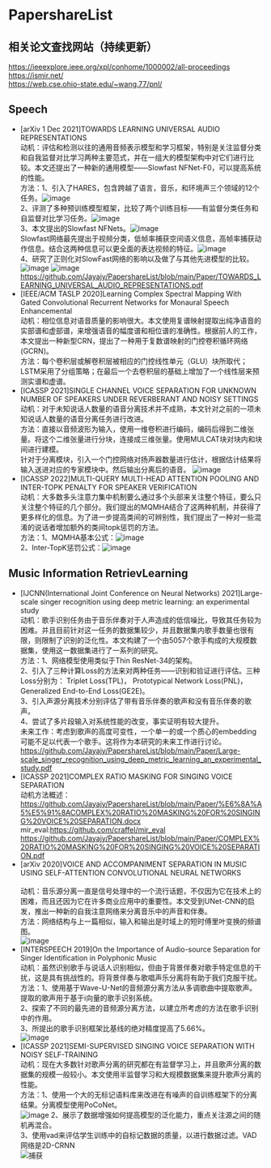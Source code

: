 # PapershareList

## 相关论文查找网站（持续更新）
https://ieeexplore.ieee.org/xpl/conhome/1000002/all-proceedings <br>
https://ismir.net/ <br>
https://web.cse.ohio-state.edu/~wang.77/pnl/ <br>

## Speech
- [arXiv 1 Dec 2021]TOWARDS LEARNING UNIVERSAL AUDIO REPRESENTATIONS <br>
  动机：评估和检测以往的通用音频表示模型和学习框架，特别是关注监督分类和自我监督对比学习两种主要范式，并在一组大的模型架构中对它们进行比较。本文还提出了一种新的通用模型——Slowfast NFNet-F0，可以提高系统的性能。 <br>
  方法：1、引入了HARES，包含跨越了语言，音乐，和环境声三个领域的12个任务。![image](https://user-images.githubusercontent.com/41570758/150502134-a9de06dd-e203-4886-b2c8-07f94b84a66e.png) <br>
        2、评测了多种预训练模型框架，比较了两个训练目标——有监督分类任务和自监督对比学习任务。![image](https://user-images.githubusercontent.com/41570758/150502473-8faa4b5f-4f95-40a2-83a2-53450fa29f8c.png) <br>
        3、本文提出的Slowfast NFNets。![image](https://user-images.githubusercontent.com/41570758/150502934-eec9d6f7-8ecd-4c5b-9429-109c5fb3997c.png) <br>
        Slowfast网络最先提出于视频分类，低帧率捕获空间语义信息，高帧率捕获动作信息。结合这两种信息可以更全面的表达视频的特征。![image](https://user-images.githubusercontent.com/41570758/150503071-d3b6aebf-848c-4449-9a7d-266cf18e6811.png) <br>
        4、研究了正则化对SlowFast网络的影响以及做了与其他先进模型的比较。![image](https://user-images.githubusercontent.com/41570758/150503286-0516403d-68e7-45e0-9494-2269bb1f4de6.png)
        ![image](https://user-images.githubusercontent.com/41570758/150503310-96cbce6d-9f83-47f1-9bf6-d1f552aaeb14.png) <br>
  https://github.com/Jayajy/PapershareList/blob/main/Paper/TOWARDS_LEARNING_UNIVERSAL_AUDIO_REPRESENTATIONS.pdf <br>
 - [IEEE/ACM TASLP 2020]Learning Complex Spectral Mapping With Gated Convolutional Recurrent Networks for Monaural Speech Enhancemental <br>
   动机：相位信息对语音质量的影响很大。本文使用复谱映射提取出纯净语音的实部谱和虚部谱，来增强语音的幅度谱和相位谱的准确性。根据前人的工作，本文提出一种新型CRN，提出了一种用于复数谱映射的门控卷积循环网络(GCRN)。 <br>
   方法：每个卷积层或解卷积层被相应的门控线性单元（GLU）块所取代；LSTM采用了分组策略；在最后一个去卷积层的基础上增加了一个线性层来预测实谱和虚谱。<br>
 - [ICASSP 2021]SINGLE CHANNEL VOICE SEPARATION FOR UNKNOWN NUMBER OF SPEAKERS UNDER REVERBERANT AND NOISY SETTINGS <br>
  动机：对于未知说话人数量的语音分离技术并不成熟，本文针对之前的一项未知说话人数量的语音分离任务进行改进。<br>
  方法：直接以音频波形为输入，使用一维卷积进行编码，编码后得到二维张量。将这个二维张量进行分块，连接成三维张量。使用MULCAT块对块内和块间进行建模。<br>
        针对于分离模块，引入一个门控网络对扬声器数量进行估计，根据估计结果将输入送进对应的专家模块中。然后输出分离后的语音。
  ![image](https://user-images.githubusercontent.com/41570758/154625233-5d5d6bc9-e7d7-4581-b3ea-919b05a4e8b9.png)
- [ICASSP 2022]MULTI-QUERY MULTI-HEAD ATTENTION POOLING AND INTER-TOPK PENALTY FOR SPEAKER VERIFICATION <br>
  动机：大多数多头注意力集中机制要么通过多个头部来关注整个特征，要么只关注整个特征的几个部分。我们提出的MQMHA结合了这两种机制，并获得了更多样化的信息。为了进一步提高类间的可辨别性，我们提出了一种对一些混淆的说话者增加额外的类间topk惩罚的方法。<br>
  方法：1、MQMHA基本公式：![image](https://user-images.githubusercontent.com/41570758/155662122-b6a0f275-a512-4f71-a65c-75e13ff41041.png)<br>
        2、Inter-TopK惩罚公式：![image](https://user-images.githubusercontent.com/41570758/155662215-aacbef10-db03-45a0-95b6-26aa5a59ea9b.png)

## Music Information RetrievLearning 
- [IJCNN(International Joint Conference on Neural Networks) 2021]Large-scale singer recognition using deep metric learning: an experimental study <br>
  动机：歌手识别任务由于音乐伴奏对于人声造成的低信噪比，导致其任务较为困难。并且目前针对这一任务的数据集较少，并且数据集内歌手数量也很有限，则限制了识别的泛化性。本文构建了一个由5057个歌手构成的大规模数据集，使用这一数据集进行了一系列的研究。 <br>
  方法：1、网络模型使用类似于Thin ResNet-34的架构。 <br>
        2、引入了三种计算Loss的方法来对两种任务——识别和验证进行评估。三种Loss分别为： Triplet Loss(TPL)， Prototypical Network Loss(PNL)，Generalized End-to-End Loss(GE2E)。 <br>
        3、引入声源分离技术分别评估了带有音乐伴奏的歌声和没有音乐伴奏的歌声。 <br>
        4、尝试了多片段输入对系统性能的改变，事实证明有较大提升。 <br>
  未来工作：考虑到歌声的高度可变性，一个单一的或一个质心的embedding可能不足以代表一个歌手。这将作为本研究的未来工作进行讨论。 <br>
  https://github.com/Jayajy/PapershareList/blob/main/Paper/Large-scale_singer_recognition_using_deep_metric_learning_an_experimental_study.pdf <br>
- [ICASSP 2021]COMPLEX RATIO MASKING FOR SINGING VOICE SEPARATION <br>
   动机方法概述：https://github.com/Jayajy/PapershareList/blob/main/Paper/%E6%8A%A5%E5%91%8ACOMPLEX%20RATIO%20MASKING%20FOR%20SINGING%20VOICE%20SEPARATION.docx<br>
   mir_eval:https://github.com/craffel/mir_eval <br>
   https://github.com/Jayajy/PapershareList/blob/main/Paper/COMPLEX%20RATIO%20MASKING%20FOR%20SINGING%20VOICE%20SEPARATION.pdf<br>
- [arXiv 2020]VOICE AND ACCOMPANIMENT SEPARATION IN MUSIC USING SELF-ATTENTION CONVOLUTIONAL NEURAL NETWORKS <br>   
  动机：音乐源分离一直是信号处理中的一个流行话题，不仅因为它在技术上的困难，而且还因为它在许多商业应用中的重要性。本文受到UNet-CNN的启发，推出一种新的自我注意网络来分离音乐中的声音和伴奏。<br>
  方法：网络结构与上一篇相似，输入和输出是时域上的短时傅里叶变换的频谱图。<br>
  ![image](https://user-images.githubusercontent.com/41570758/151650078-c5d6a63e-cb42-4419-8afe-bed1319aedb5.png)
- [INTERSPEECH 2019]On the Importance of Audio-source Separation for Singer Identification in Polyphonic Music <br>
  动机：虽然识别歌手与说话人识别相似，但由于背景伴奏对歌手特定信息的干扰，这是具有挑战性的。将背景伴奏与歌唱声乐分离将有助于我们克服干扰。<br>
  方法：1、使用基于Wave-U-Net的音频源分离方法从多调歌曲中提取歌声。提取的歌声用于基于i向量的歌手识别系统。<br>
        2、探索了不同的最先进的音频源分离方法，以建立所考虑的方法在歌手识别中的作用。<br>
        3、所提出的歌手识别框架比基线的绝对精度提高了5.66%。<br>
        ![image](https://user-images.githubusercontent.com/41570758/151651077-8f557a65-bb3c-415a-a42c-261b813df374.png)
- [ICASSP 2021]SEMI-SUPERVISED SINGING VOICE SEPARATION WITH NOISY SELF-TRAINING <br>
  动机：现在大多数针对歌声分离的研究都在有监督学习上，并且歌声分离的数据集的规模一般较小。本文使用半监督学习和大规模数据集来提升歌声分离的性能。<br>
  方法：1、使用一个大的无标记语料库来改进在有噪声的自训练框架下的分离结果。分离模型使用PoCoNet。<br>
         ![image](https://user-images.githubusercontent.com/41570758/153552816-6060e2ed-309c-46f0-b703-e0969930cd8d.png)
        2、展示了数据增强如何提高模型的泛化能力，重点关注源之间的随机再混合。<br>
        3、使用vad来评估学生训练中的自标记数据的质量，以进行数据过滤。VAD网络是2D-CRNN<br>
        ![捕获](https://user-images.githubusercontent.com/41570758/153552844-753def5c-5bb3-47f7-8e2b-26f7ca831a01.JPG)

  

  
  

  
